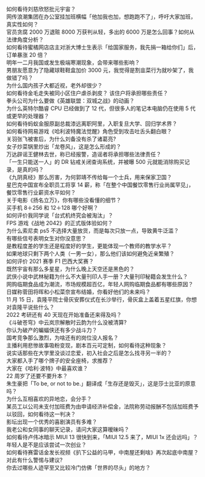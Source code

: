 如何看待刘慈欣怒批元宇宙？  
网传浪潮集团在办公室挂加班横幅「他加我也加，想跑跑不了」，呼吁大家加班，真实性如何？  
官员贪腐 2000 万退赃 8000 万获判从轻，多出的 6000 万是怎么回事？如何从法律角度分析？  
如何看待蜜橘网店店主对浙大博士生表示「给国家服务，我先捐一箱给你们」后，订单暴涨 20 倍？  
明年一二月我国或发生极端寒潮现象，会带来哪些影响？  
男朋友愿意为了隐藏球鞋鞋盒加价 3000 元，我觉得是割韭菜行为就吵架了，我做错了吗？  
为什么国内孩子大都近视，老外却很少？  
如何看待金毛走失被同小区住户虐杀剥皮？ 该住户将承担哪些责任？  
拳头公司为什么要做《英雄联盟：双城之战》的动画？  
为什么英特尔酷睿 CPU 已经做到了 12 代，但很多人的笔记本电脑仍在使用 5 代或更早的处理器？  
如何看待蚂蚁金服原副总裁漆远离职阿里，入职复旦大学、回归学术界？  
如何看待网易游戏《哈利波特魔法觉醒》角色受到攻击吐舌头翻白眼？  
关羽张飞被害后，为什么刘备没有杀了诸葛亮?  
女子炒菜锅里炒出「龙卷风」，这是怎么形成的？  
万达辟谣王健林去世，称已经报警，造谣者将承担哪些法律责任？  
「一生只能送一人」的 DR 钻戒关闭查询系统，并被曝 500 元就能消除购买记录，是真的吗？  
《九阴真经》那么厉害，为何郭靖不传给每一个士兵，用来保家卫国？  
星巴克中国宣布全职员工将享 14 薪，称「在整个中国餐饮零售行业尚属罕见」，餐饮零售行业薪资水平如何？  
关于电影《扬名立万》，你有哪些没看懂的细节？  
买手机 8＋256 和 12＋128 哪个好啊？  
如何评价我同学说「台式机终究会被淘汰」？  
FPS 游戏《战地 2042》的正式版体验如何？  
为什么索尼卖 ps5 不选择大量放货，而是每次只放一点，导致黄牛泛滥？  
有哪些信号表明女生对你没意思？  
是教程度差的学生还是程度好的学生，更能体现一个教师的教学水平？  
如果地球只剩下两个人类（一男一女），那么他们该如何避免近亲繁殖？  
如何评价 2021 赛季 F1 巴西大奖赛？  
既然宇宙有那么多星星，为什么晚上天空还是黑色的？  
武侠小说中武林秘籍为什么不大量刊印人手一册？大量刊印秘籍会发生什么？  
网购临期食品成为潮流，市场规模超百亿，年轻人网购临期食品都有哪些原因？  
日媒称菅田将晖和小松菜奈宣布结婚，你看好他们的未来吗？  
11 月 15 日，袁隆平院士骨灰安葬仪式在长沙举行，骨灰盒上盖着五星红旗，你想对袁隆平说些什么？  
2022 考研还有 40 天现在开始准备还来得及吗？  
《斗破苍穹》中云岚宗解散时云韵为什么没被清算?  
你认为破产的蝙蝠侠还有多少战斗力？  
国考竞争那么激烈，为啥还有的岗位没人报名？  
主播利用悲惨故事吸粉变现，剧本百元可定制，如何看待这种现象？  
说实话那些在大学里没谈过恋爱，初入社会之后是怎么找寻另一半的？  
大家都入手了哪个牌子的安全座椅，求推荐？  
大家在《哈利·波特》中最喜欢谁？  
22 周岁了还要不要升本？  
朱生豪把「To be, or not to be.」翻译成「生存还是毁灭」，这是莎士比亚的原意吗？  
为什么互相喜欢的异地恋，会分手？  
某员工以公司未支付加班费为由申请经济补偿金，法院称劳动报酬不包括加班费予以驳回，如何看待这一判决？  
影坛出现一个优秀的喜剧演员有多难？  
我老公和女同事的聊天记录，请问大家这算暧昧吗？  
如何看待卢伟冰暗示 MIUI 13 很快到来，「MIUI 12.5 来了，MIUI 1x 还会远吗」？  
年轻人是不是应该尝试一次创业？  
如何看待赛雷话金发长视频《扒下公益的马甲，中南屋还剩啥》再次起底中南屋？对此有什么警惕与建议?  
你去过哪些人迹罕至又比较冷门仿佛「世界的尽头」的地方？  
